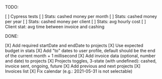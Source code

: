 TODO:

[ ] Cypress tests
[ ] Stats: cashed money per month
[ ] Stats: cashed money per year
[ ] Stats: cashed money per client
[ ] Stats: avg hourly cost
[ ] Client stat: avg time between invoice and cashing

DONE:

[X] Add required startDate and endDate to projects
[X] Use expected budget in stats
[X] Add "to" dates to user profile, default should be the end of the current month + 1 millisecond
[X] Add invoice data (optional, number and date) to projects
[X] Projects toggles, 3-state (with undefined): cashed, invoice sent, ongoing, future
[X] Add previous and next projects
[X] Invoices list
[X] Fix calendar (e.g.: 2021-05-31 is not selectable)
